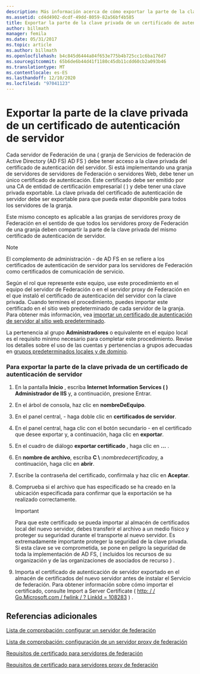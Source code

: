 ```yaml
---
description: Más información acerca de cómo exportar la parte de la clave privada de un certificado de autenticación de servidor
ms.assetid: cd4d4902-dcdf-49dd-8059-82a56bf4b585
title: Exportar la parte de la clave privada de un certificado de autenticación de servidor
author: billmath
manager: femila
ms.date: 05/31/2017
ms.topic: article
ms.author: billmath
ms.openlocfilehash: b4c845d6444a84f653e775b4b725cc1c6ba176d7
ms.sourcegitcommit: 65b6de6b44d41f1180c45db11cdd60cb2a093b46
ms.translationtype: MT
ms.contentlocale: es-ES
ms.lasthandoff: 12/10/2020
ms.locfileid: "97041123"
---
```

# <a name="export-the-private-key-portion-of-a-server-authentication-certificate"></a>Exportar la parte de la clave privada de un certificado de autenticación de servidor

Cada servidor de Federación de una \( granja de Servicios de federación de Active Directory (AD FS) AD FS \) debe tener acceso a la clave privada del certificado de autenticación del servidor. Si está implementando una granja de servidores de servidores de Federación o servidores Web, debe tener un único certificado de autenticación. Este certificado debe ser emitido por una CA de entidad de certificación empresarial \( \) y debe tener una clave privada exportable. La clave privada del certificado de autenticación de servidor debe ser exportable para que pueda estar disponible para todos los servidores de la granja.

Este mismo concepto es aplicable a las granjas de servidores proxy de Federación en el sentido de que todos los servidores proxy de Federación de una granja deben compartir la parte de la clave privada del mismo certificado de autenticación de servidor.

> [!NOTE]
> El complemento de administración \- de AD FS en se refiere a los certificados de autenticación de servidor para los servidores de Federación como certificados de comunicación de servicio.

Según el rol que represente este equipo, use este procedimiento en el equipo del servidor de Federación o en el servidor proxy de Federación en el que instaló el certificado de autenticación del servidor con la clave privada. Cuando termines el procedimiento, puedes importar este certificado en el sitio web predeterminado de cada servidor de la granja. Para obtener más información, vea [importar un certificado de autenticación de servidor al sitio web predeterminado](Import-a-Server-Authentication-Certificate-to-the-Default-Web-Site.md).

La pertenencia al grupo **Administradores** o equivalente en el equipo local es el requisito mínimo necesario para completar este procedimiento.  Revise los detalles sobre el uso de las cuentas y pertenencias a grupos adecuadas en [grupos predeterminados locales y de dominio](https://go.microsoft.com/fwlink/?LinkId=83477).

### <a name="to-export-the-private-key-portion-of-a-server-authentication-certificate"></a>Para exportar la parte de la clave privada de un certificado de autenticación de servidor

1. En la pantalla **Inicio** , escriba **Internet Information Services \( \) Administrador de IIS** y, a continuación, presione Entrar.

2. En el árbol de consola, haz clic en **nombreDeEquipo**.

3. En el panel central, \- haga doble clic en **certificados de servidor**.

4. En el panel central, haga clic con el botón secundario \- en el certificado que desee exportar y, a continuación, haga clic en **exportar**.

5. En el cuadro de diálogo **exportar certificado** , haga clic en **...** .

6. En **nombre de archivo**, escriba **C \\ :**<em>nombredecertificado</em>y, a continuación, haga clic en **abrir**.

7. Escribe la contraseña del certificado, confírmala y haz clic en **Aceptar**.

8. Comprueba si el archivo que has especificado se ha creado en la ubicación especificada para confirmar que la exportación se ha realizado correctamente.

   > [!IMPORTANT]
   > Para que este certificado se pueda importar al almacén de certificados local del nuevo servidor, debes transferir el archivo a un medio físico y proteger su seguridad durante el transporte al nuevo servidor. Es extremadamente importante proteger la seguridad de la clave privada. Si esta clave se ve comprometida, se pone en peligro la seguridad de toda la implementación de AD FS, \( incluidos los recursos de su organización y de las organizaciones de asociados de recurso \) .

9. Importa el certificado de autenticación de servidor exportado en el almacén de certificados del nuevo servidor antes de instalar el Servicio de federación. Para obtener información sobre cómo importar el certificado, consulte Import a Server Certificate \( [http: \/ \/ Go.Microsoft.com \/ fwlink \/ ? LinkId \= 108283](https://go.microsoft.com/fwlink/?LinkId=108283) \) .

## <a name="additional-references"></a>Referencias adicionales
[Lista de comprobación: configurar un servidor de federación](Checklist--Setting-Up-a-Federation-Server.md)

[Lista de comprobación: configuración de un servidor proxy de federación](Checklist--Setting-Up-a-Federation-Server-Proxy.md)

[Requisitos de certificado para servidores de federación](../design/certificate-requirements-for-federation-servers.md)

[Requisitos de certificado para servidores proxy de federación](/previous-versions/windows/it-pro/windows-server-2012-R2-and-2012/dd807054(v=ws.11))

